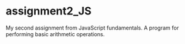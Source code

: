 # assignment2_JS

My second assignment from JavaScript fundamentals. 
A program for performing basic arithmetic operations.
